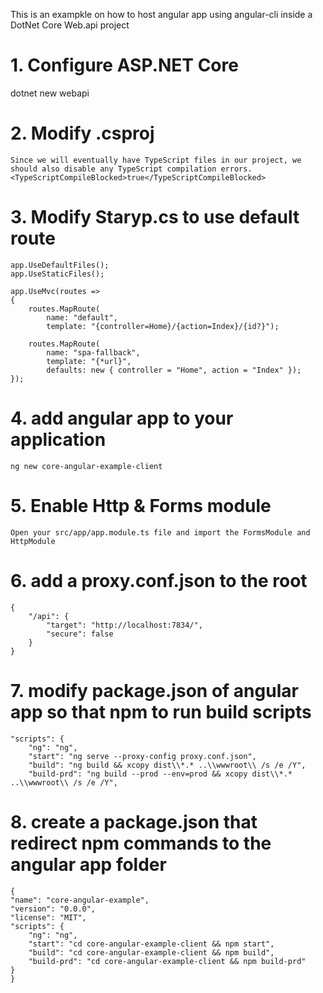 This is an exampkle on how to host angular app using angular-cli inside a DotNet Core Web.api project

# 1. Configure ASP.NET Core
dotnet new webapi

# 2. Modify .csproj
    Since we will eventually have TypeScript files in our project, we should also disable any TypeScript compilation errors.
    <TypeScriptCompileBlocked>true</TypeScriptCompileBlocked>

# 3. Modify Staryp.cs to use default route
    app.UseDefaultFiles();
    app.UseStaticFiles();
    
    app.UseMvc(routes =>
    {
        routes.MapRoute(
            name: "default",
            template: "{controller=Home}/{action=Index}/{id?}");

        routes.MapRoute(
            name: "spa-fallback",
            template: "{*url}",
            defaults: new { controller = "Home", action = "Index" });
    });

# 4.  add angular app to your application
    ng new core-angular-example-client 

# 5. Enable  Http & Forms module
    Open your src/app/app.module.ts file and import the FormsModule and HttpModule

# 6. add a proxy.conf.json to the root 
    {
        "/api": {
            "target": "http://localhost:7834/",
            "secure": false
        }
    }

# 7. modify package.json of angular app so that npm to run build scripts 
    "scripts": {
        "ng": "ng",
        "start": "ng serve --proxy-config proxy.conf.json",
        "build": "ng build && xcopy dist\\*.* ..\\wwwroot\\ /s /e /Y",
        "build-prd": "ng build --prod --env=prod && xcopy dist\\*.* ..\\wwwroot\\ /s /e /Y",

# 8. create a package.json that redirect npm commands to the angular app folder
    {
    "name": "core-angular-example",
    "version": "0.0.0",
    "license": "MIT",
    "scripts": {
        "ng": "ng",
        "start": "cd core-angular-example-client && npm start",
        "build": "cd core-angular-example-client && npm build",
        "build-prd": "cd core-angular-example-client && npm build-prd"
    }
    }














